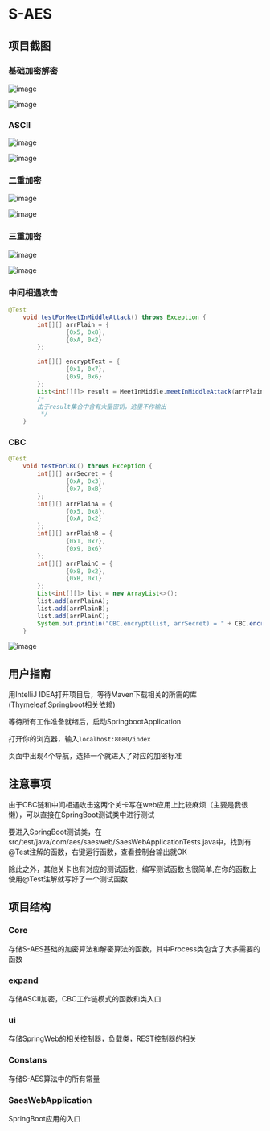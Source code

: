 # S-AES

## 项目截图

### 基础加密解密

![image](https://github.com/Mantoizzz/SaesWeb/assets/116716120/c7cb1869-e12b-4215-bcf0-ecda9a6ecc2f)


![image](https://github.com/Mantoizzz/SaesWeb/assets/116716120/db1b01f0-5a89-472e-9e24-601764c68aa5)


### ASCII

![image](https://github.com/Mantoizzz/SaesWeb/assets/116716120/caa8a0e5-9b40-477e-ba27-b71bcc797e52)


![image](https://github.com/Mantoizzz/SaesWeb/assets/116716120/eaf11b89-c60a-4dba-9c2a-349b73bc79c3)


### 二重加密

![image](https://github.com/Mantoizzz/SaesWeb/assets/116716120/4b876b82-eca0-46a0-9c4b-5d260635724f)


![image](https://github.com/Mantoizzz/SaesWeb/assets/116716120/a67ae728-5fbc-4083-bf17-153779611a3f)


### 三重加密

![image](https://github.com/Mantoizzz/SaesWeb/assets/116716120/7dcc801f-5bde-4e8d-86b5-6072c20de4bb)


![image](https://github.com/Mantoizzz/SaesWeb/assets/116716120/44e46464-7584-469b-8096-67dbea4d291d)


### 中间相遇攻击

```java
@Test
    void testForMeetInMiddleAttack() throws Exception {
        int[][] arrPlain = {
                {0x5, 0x8},
                {0xA, 0x2}
        };

        int[][] encryptText = {
                {0x1, 0x7},
                {0x9, 0x6}
        };
        List<int[][]> result = MeetInMiddle.meetInMiddleAttack(arrPlain, encryptText);
        /*
        由于result集合中含有大量密钥，这里不作输出
         */
    }
```

### CBC

```java
@Test
    void testForCBC() throws Exception {
        int[][] arrSecret = {
                {0xA, 0x3},
                {0x7, 0xB}
        };
        int[][] arrPlainA = {
                {0x5, 0x8},
                {0xA, 0x2}
        };
        int[][] arrPlainB = {
                {0x1, 0x7},
                {0x9, 0x6}
        };
        int[][] arrPlainC = {
                {0x8, 0x2},
                {0xB, 0x1}
        };
        List<int[][]> list = new ArrayList<>();
        list.add(arrPlainA);
        list.add(arrPlainB);
        list.add(arrPlainC);
        System.out.println("CBC.encrypt(list, arrSecret) = " + CBC.encrypt(list, arrSecret));
    }
```

![image](https://github.com/Mantoizzz/SaesWeb/assets/116716120/6b19aa28-8140-4299-be12-0a35b099111f)


## 用户指南

用IntelliJ IDEA打开项目后，等待Maven下载相关的所需的库(Thymeleaf,Springboot相关依赖)

等待所有工作准备就绪后，启动SpringbootApplication

打开你的浏览器，输入`localhost:8080/index`

页面中出现4个导航，选择一个就进入了对应的加密标准



## 注意事项

由于CBC链和中间相遇攻击这两个关卡写在web应用上比较麻烦（主要是我很懒），可以直接在SpringBoot测试类中进行测试



要进入SpringBoot测试类，在src/test/java/com/aes/saesweb/SaesWebApplicationTests.java中，找到有@Test注解的函数，右键运行函数，查看控制台输出就OK



除此之外，其他关卡也有对应的测试函数，编写测试函数也很简单,在你的函数上使用@Test注解就写好了一个测试函数

## 项目结构

### Core

存储S-AES基础的加密算法和解密算法的函数，其中Process类包含了大多需要的函数

### expand

存储ASCII加密，CBC工作链模式的函数和类入口

### ui

存储SpringWeb的相关控制器，负载类，REST控制器的相关

### Constans

存储S-AES算法中的所有常量

### SaesWebApplication

SpringBoot应用的入口

